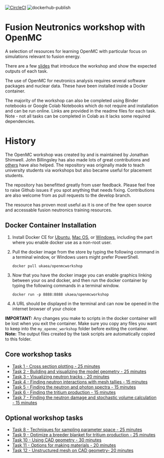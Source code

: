 
[![CircleCI](https://circleci.com/gh/ukaea/openmc_workshop.svg?style=svg)](https://circleci.com/gh/ukaea/openmc_workshop)
![dockerhub-publish](https://github.com/ukaea/openmc_workshop/workflows/dockerhub-publish/badge.svg)


# Fusion Neutronics workshop with OpenMC
A selection of resources for learning OpenMC with particular focus on simulations relevant to fusion energy.

There are a few [slides](https://slides.com/openmc_workshop/neutronics_workshop) that introduce the workshop and show the expected outputs of each task.

The use of OpenMC for neutronics analysis requires several software packages and nuclear data. These have been installed inside a Docker container.

The majority of the workshop can also be completed using Binder notebooks or Google Colab Notebooks which do not require and installation and can be run online. Links are provided in the readme files for each task. Note - not all tasks can be completed in Colab as it lacks some required dependencies.

# History

The OpenMC workshop was created by and is maintained by Jonathan Shimwell.
John Billingsley has also made lots of great contributions and
[others](https://github.com/ukaea/openmc_workshop/graphs/contributors) have
also helped. The repository was originally made to teach university students
via workshops but also became useful for placement students.

The repository has benefitted greatly from user feedback. Please feel free to
raise Github issues if you spot anything that needs fixing. Contributions are
also welcome from as pull requests to the develop branch. 

The resource has proven most useful as it is one of the few open source and
accessable fusion neutronics training resources.

## Docker Container Installation

1. Install Docker CE for [Ubuntu](https://docs.docker.com/install/linux/docker-ce/ubuntu/), [Mac OS](https://store.docker.com/editions/community/docker-ce-desktop-mac), or [Windows](https://hub.docker.com/editions/community/docker-ce-desktop-windows), including the part where you enable docker use as a non-root user.

2. Pull the docker image from the store by typing the following command in a terminal window, or Windows users might prefer PowerShell.

    ```docker pull ukaea/openmcworkshop```

3. Now that you have the docker image you can enable graphics linking between your os and docker, and then run the docker container by typing the following commands in a terminal window.

    ```docker run -p 8888:8888 ukaea/openmcworkshop```

4. A URL should be displayed in the terminal and can now be opened in the internet browser of your choice

**IMPORTANT:** Any changes you make to scripts in the docker container will be lost when you exit the container. Make sure you copy any files you want to keep into the ```my_openmc_workshop``` folder before exiting the container. **Note:** The output files created by the task scripts are automatically copied to this folder.

## Core workshop tasks

- [Task 1 - Cross section plotting - 25 minutes](https://github.com/ukaea/openmc_workshop/tree/master/tasks/task_1)
- [Task 2 - Building and visualizing the model geometry - 25 minutes](https://github.com/ukaea/openmc_workshop/tree/master/tasks/task_2)
- [Task 3 - Visualizing neutron tracks - 20 minutes](https://github.com/ukaea/openmc_workshop/tree/master/tasks/task_3)
- [Task 4 - Finding neutron interactions with mesh tallies - 15 minutes](https://github.com/ukaea/openmc_workshop/tree/master/tasks/task_4)
- [Task 5 - Finding the neutron and photon spectra - 15 minutes](https://github.com/ukaea/openmc_workshop/tree/master/tasks/task_5)
- [Task 6 - Finding the tritium production - 15 minutes](https://github.com/ukaea/openmc_workshop/tree/master/tasks/task_6)
- [Task 7 - Finding the neutron damage and stochastic volume calculation - 15 minutes](https://github.com/ukaea/openmc_workshop/tree/master/tasks/task_7)

## Optional workshop tasks

- [Task 8 - Techniques for sampling parameter space - 25 minutes](https://github.com/ukaea/openmc_workshop/tree/master/tasks/task_8)
- [Task 9 - Optimize a breeder blanket for tritium production - 25 minutes](https://github.com/ukaea/openmc_workshop/tree/master/tasks/task_9)
- [Task 10 - Using CAD geometry - 30 minutes](https://github.com/ukaea/openmc_workshop/tree/master/tasks/task_10)
- [Task 11 - Options for making materials - 20 minutes](https://github.com/ukaea/openmc_workshop/tree/master/tasks/task_11)
- [Task 12 - Unstructured mesh on CAD geometry- 20 minutes](https://github.com/ukaea/openmc_workshop/tree/master/tasks/task_12)

&ensp;
